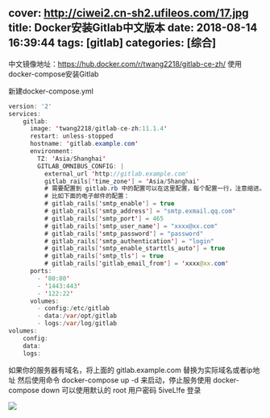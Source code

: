 cover: http://ciwei2.cn-sh2.ufileos.com/17.jpg
title: Docker安装Gitlab中文版本
date: 2018-08-14 16:39:44
tags: [gitlab]
categories: [综合]
---
中文镜像地址：https://hub.docker.com/r/twang2218/gitlab-ce-zh/
使用docker-compose安装Gitlab
<!--more-->
新建docker-compose.yml
```java
version: '2'
services:
    gitlab:
      image: 'twang2218/gitlab-ce-zh:11.1.4'
      restart: unless-stopped
      hostname: 'gitlab.example.com'
      environment:
        TZ: 'Asia/Shanghai'
        GITLAB_OMNIBUS_CONFIG: |
          external_url 'http://gitlab.example.com'
          gitlab_rails['time_zone'] = 'Asia/Shanghai'
          # 需要配置到 gitlab.rb 中的配置可以在这里配置，每个配置一行，注意缩进。
          # 比如下面的电子邮件的配置：
          # gitlab_rails['smtp_enable'] = true
          # gitlab_rails['smtp_address'] = "smtp.exmail.qq.com"
          # gitlab_rails['smtp_port'] = 465
          # gitlab_rails['smtp_user_name'] = "xxxx@xx.com"
          # gitlab_rails['smtp_password'] = "password"
          # gitlab_rails['smtp_authentication'] = "login"
          # gitlab_rails['smtp_enable_starttls_auto'] = true
          # gitlab_rails['smtp_tls'] = true
          # gitlab_rails['gitlab_email_from'] = 'xxxx@xx.com'
      ports:
        - '80:80'
        - '1443:443'
        - '122:22'
      volumes:
        - config:/etc/gitlab
        - data:/var/opt/gitlab
        - logs:/var/log/gitlab
volumes:
    config:
    data:
    logs:
```

如果你的服务器有域名，将上面的 gitlab.example.com 替换为实际域名或者ip地址
然后使用命令 docker-compose up -d 来启动，停止服务使用 docker-compose down
可以使用默认的 root 用户密码 5iveL!fe 登录

![](/images/gitlab2.png)